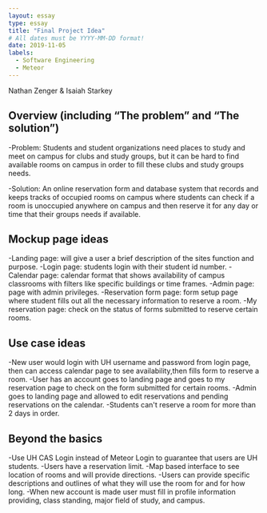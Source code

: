 ```yaml
---
layout: essay
type: essay
title: "Final Project Idea"
# All dates must be YYYY-MM-DD format!
date: 2019-11-05
labels:
  - Software Engineering
  - Meteor
---
```

Nathan Zenger & Isaiah Starkey

## Overview (including “The problem” and “The solution”)
  -Problem: Students and student organizations need places to study and meet on campus for clubs and study groups, 
  but it can be hard to find available rooms on campus in order to fill these clubs and study groups needs.

  -Solution: An online reservation form and database system that records and keeps tracks of occupied rooms on campus where students can 
  check if a room is unoccupied anywhere on campus and then reserve it for any day or time that their groups needs if available.

## Mockup page ideas
  -Landing page: will give a user a brief description of the sites function and purpose.
  -Login page: students login with their student id number.
  -Calendar page: calendar format that shows availability of campus classrooms with filters like specific buildings or time frames.
  -Admin page: page with admin privileges.
  -Reservation form page: form setup page where student fills out all the necessary information to reserve a room.
  -My reservation page: check on the status of forms submitted to reserve certain rooms.
  
## Use case ideas
  -New user would login with UH username and password from login page, then can access calendar page to see availability,then fills form to reserve a room. 
  -User has an account goes to landing page and goes to my reservation page to check on the form submitted for certain rooms.
  -Admin goes to landing page and allowed to edit reservations and pending reservations on the calendar.
  -Students can't reserve a room for more than 2 days in order.

## Beyond the basics
  -Use UH CAS Login instead of Meteor Login to guarantee that users are UH students.
  -Users have a reservation limit.
  -Map based interface to see location of rooms and will provide directions.
  -Users can provide specific descriptions and outlines of what they will use the room for and for how long.
  -When new account is made user must fill in profile information providing, class standing, major field of study, and campus. 


